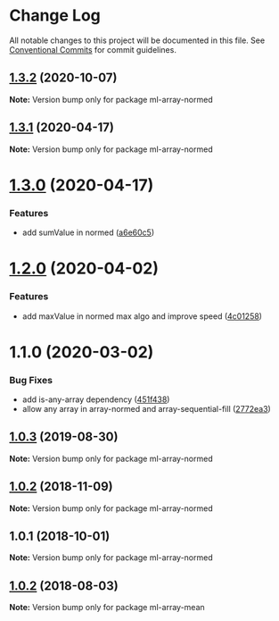 # Change Log

All notable changes to this project will be documented in this file.
See [Conventional Commits](https://conventionalcommits.org) for commit guidelines.

## [1.3.2](https://github.com/mljs/array/compare/ml-array-normed@1.3.1...ml-array-normed@1.3.2) (2020-10-07)

**Note:** Version bump only for package ml-array-normed






## [1.3.1](https://github.com/mljs/array/compare/ml-array-normed@1.3.0...ml-array-normed@1.3.1) (2020-04-17)

**Note:** Version bump only for package ml-array-normed





# [1.3.0](https://github.com/mljs/array/compare/ml-array-normed@1.2.0...ml-array-normed@1.3.0) (2020-04-17)


### Features

* add sumValue in normed ([a6e60c5](https://github.com/mljs/array/commit/a6e60c5d6e399aa3f24c30485d1be0b8bb373d1e))





# [1.2.0](https://github.com/mljs/array/compare/ml-array-normed@1.0.3...ml-array-normed@1.2.0) (2020-04-02)


### Features

* add maxValue in normed max algo and improve speed ([4c01258](https://github.com/mljs/array/commit/4c012584f7ddaee221921a97b2bc142cc93b6f84))



# 1.1.0 (2020-03-02)


### Bug Fixes

* add is-any-array dependency ([451f438](https://github.com/mljs/array/commit/451f43807d3d290aefb6f813408438a1121ce2f7))
* allow any array in array-normed and array-sequential-fill ([2772ea3](https://github.com/mljs/array/commit/2772ea352c3948b657eb7ae537b04d3e2c287d3d))





## [1.0.3](https://github.com/mljs/array/compare/ml-array-normed@1.0.2...ml-array-normed@1.0.3) (2019-08-30)

**Note:** Version bump only for package ml-array-normed





## [1.0.2](https://github.com/mljs/array/compare/ml-array-normed@1.0.1...ml-array-normed@1.0.2) (2018-11-09)

**Note:** Version bump only for package ml-array-normed





<a name="1.0.1"></a>
## 1.0.1 (2018-10-01)




**Note:** Version bump only for package ml-array-normed

<a name="1.0.2"></a>
## [1.0.2](https://github.com/mljs/array/compare/ml-array-mean@1.0.1...ml-array-mean@1.0.2) (2018-08-03)




**Note:** Version bump only for package ml-array-mean
